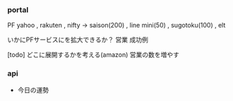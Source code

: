 
### portal

PF 
yahoo , rakuten , nifty 
->  saison(200) ,  line mini(50) , sugotoku(100) , elt

いかにPFサービスにを拡大できるか？
	営業
	成功例

[todo]
どこに展開するかを考える(amazon)
営業の数を増やす


### api
- 今日の運勢